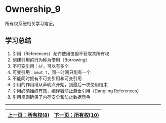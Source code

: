 # Ownership_9

所有权系统相关学习笔记。

## 学习总结

1. 引用（References）允许使用值但不获取其所有权
2. 创建引用的行为称为借用（Borrowing）
3. 不可变引用：`&T`，可以有多个
4. 可变引用：`&mut T`，同一时间只能有一个
5. 不能同时拥有不可变引用和可变引用
6. 引用的作用域从声明点开始，到最后一次使用结束
7. 引用必须始终有效，编译器防止悬垂引用（Dangling References）
8. 引用规则确保了内存安全和防止数据竞争 

---

| [上一页：所有权(8)](../08_ownership/08_ownership.md) | [下一页：所有权(10)](../10_ownership/10_ownership.md) |
|------------------------|------------------------| 